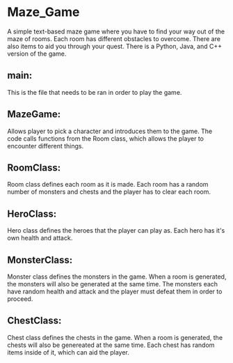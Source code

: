 # Maze_Game
A simple text-based maze game where you have to find your way out of 
the maze of rooms. Each room has different obstacles to overcome. 
There are also items to aid you through your quest.
There is a Python, Java, and C++ version of the game.

## main:
This is the file that needs to be ran in order to play the game.

## MazeGame:
Allows player to pick a character and introduces them to the game.
The code calls functions from the Room class, 
which allows the player to encounter different things.

## RoomClass:
Room class defines each room as it is made.
Each room has a random number of monsters and chests and the 
player has to clear each room.

## HeroClass:
Hero class defines the heroes that the player can play as.
Each hero has it's own health and attack.

## MonsterClass:
Monster class defines the monsters in the game.
When a room is generated, the monsters will also be 
generated at the same time.
The monsters each have random health and attack and 
the player must defeat them in order to proceed.

## ChestClass:
Chest class defines the chests in the game.
When a room is generated, the chests will also be genereated 
at the same time.
Each chest has random items inside of it, which can aid the player.